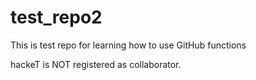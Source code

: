 # test_repo2
This is test repo for learning how to use GitHub functions

hackeT is NOT registered as collaborator.
